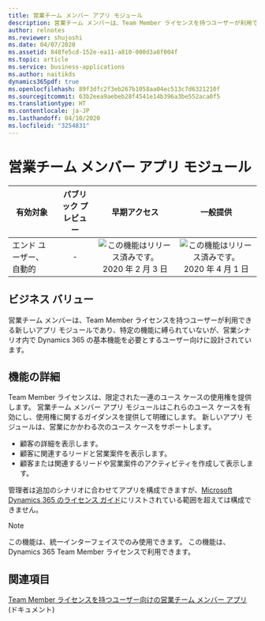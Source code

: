 ```yaml
---
title: 営業チーム メンバー アプリ モジュール
description: 営業チーム メンバーは、Team Member ライセンスを持つユーザーが利用できる、新しいアプリ モジュールです。
author: relnotes
ms.reviewer: shujoshi
ms.date: 04/07/2020
ms.assetid: 848fe5cd-152e-ea11-a810-000d3a8f004f
ms.topic: article
ms.service: business-applications
ms.author: naitikds
dynamics365pdf: true
ms.openlocfilehash: 89f3dfc2f3eb267b1058aa04ec513c7d6321210f
ms.sourcegitcommit: 63b2eea9aebeb28f4541e14b396a3be552aca0f5
ms.translationtype: HT
ms.contentlocale: ja-JP
ms.lasthandoff: 04/10/2020
ms.locfileid: "3254831"
---
```

# <a name="sales-team-member-app-module"></a>営業チーム メンバー アプリ モジュール


| 有効対象    |  パブリック プレビュー | 早期アクセス | 一般提供 | 
| ---------- | :----------: |:----------: |:----------: |
|エンド ユーザー、自動的|-|![この機能はリリース済みです。](/dynamics365-release-plan/media/green-checkmark.png "この機能はリリース済みです。") 2020 年 2 月 3 日| ![この機能はリリース済みです。](/dynamics365-release-plan/media/green-checkmark.png "この機能はリリース済みです。") 2020 年 4 月 1 日|


## <a name="business-value"></a>ビジネス バリュー
<!-- bv start -->
営業チーム メンバーは、Team Member ライセンスを持つユーザーが利用できる新しいアプリ モジュールであり、特定の機能に縛られていないが、営業シナリオ内で Dynamics 365 の基本機能を必要とするユーザー向けに設計されています。
<!-- bv end -->



## <a name="feature-details"></a>機能の詳細
<!--feature detail start -->
Team Member ライセンスは、限定された一連のユース ケースの使用権を提供します。 営業チーム メンバー アプリ モジュールはこれらのユース ケースを有効にし、使用権に関するガイダンスを提供して明確にします。 新しいアプリ モジュールは、営業にかかわる次のユース ケースをサポートします。

- 顧客の詳細を表示します。
- 顧客に関連するリードと営業案件を表示します。
- 顧客または関連するリードや営業案件のアクティビティを作成して表示します。

管理者は追加のシナリオに合わせてアプリを構成できますが、[Microsoft Dynamics 365 のライセンス ガイド](https://go.microsoft.com/fwlink/p/?LinkId=866544)にリストされている範囲を超えては構成できません。
<!--feature detail end -->


> [!NOTE]
> この機能は、統一インターフェイスでのみ使用できます。 この機能は、Dynamics 365 Team Member ライセンスで利用できます。







## <a name="see-also"></a>関連項目

<!--docs start-->
[Team Member ライセンスを持つユーザー向けの営業チーム メンバー アプリ](https://docs.microsoft.com/dynamics365/sales-enterprise/sales-team-member) (ドキュメント)
<!--docs end-->
